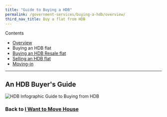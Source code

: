 ```yaml
---
title: "Guide to Buying a HDB"
permalink: /government-services/buying-a-hdb/overview/
third_nav_title: Buy a flat from HDB
---
```


Contents

- [Overview](/overview/v2/)
- Buying an HDB flat
- [Buying an HDB Resale flat](/government-services/buying-a-hdb-resale/overview/)
- [Selling an HDB flat](/government-services/selling-a-hdb/overview/)
- [Moving-in](/government-services/buying-a-hdb/move-in/)

---------------------------------------

## An HDB Buyer's Guide

![HDB Infographic Guide to Buying from HDB](https://www.hdb.gov.sg/cs/infoweb/-/media/HDBContent/Images/EAPG/timeline.png)



### Back to [I Want to Move House](/government-services/move-house/overview/)
